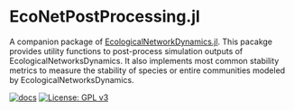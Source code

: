 # EcoNetPostProcessing.jl

A companion package of [EcologicalNetworkDynamics.jl](https://github.com/econetoolbox/EcologicalNetworksDynamics.jl).
This pacakge provides utility functions to post-process simulation outputs of EcologicalNetworksDynamics.
It also implements most common stability metrics
to measure the stability of species or entire communities
modeled by EcologicalNetworksDynamics.


[![docs](https://github.com/econetoolbox/EcoNetPostProcessing.jl/actions/workflows/docs.yml/badge.svg?branch=main)](https://econetoolbox.github.io/EcoNetPostProcessing.jl/)
[![License: GPL v3](https://img.shields.io/badge/License-GPL%20v3-blue.svg)](http://www.gnu.org/licenses/gpl-3.0)


